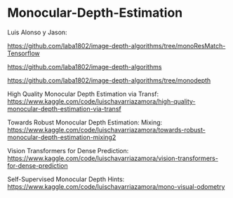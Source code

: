 # Monocular-Depth-Estimation

Luis Alonso y Jason:

https://github.com/laba1802/image-depth-algorithms/tree/monoResMatch-Tensorflow

https://github.com/laba1802/image-depth-algorithms

https://github.com/laba1802/image-depth-algorithms/tree/monodepth

High Quality Monocular Depth Estimation via Transf: https://www.kaggle.com/code/luischavarriazamora/high-quality-monocular-depth-estimation-via-transf

Towards Robust Monocular Depth Estimation: Mixing: https://www.kaggle.com/code/luischavarriazamora/towards-robust-monocular-depth-estimation-mixing2

Vision Transformers for Dense Prediction: https://www.kaggle.com/code/luischavarriazamora/vision-transformers-for-dense-prediction

Self-Supervised Monocular Depth Hints: https://www.kaggle.com/code/luischavarriazamora/mono-visual-odometry
